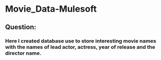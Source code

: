# Movie_Data-Mulesoft
## Question:
### Here I created database use to store interesting movie names with the names of lead actor, actress, year of release and the director name. 
## 

